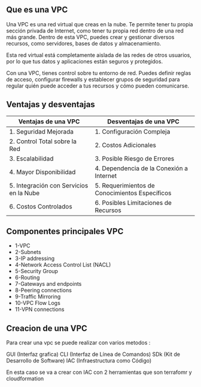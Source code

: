 ## Que es una VPC

Una VPC es una red virtual que creas en la nube. Te permite tener tu propia sección privada de Internet, como tener tu propia red dentro de una red más grande. Dentro de esta VPC, puedes crear y gestionar diversos recursos, como servidores, bases de datos y almacenamiento.

Esta red virtual está completamente aislada de las redes de otros usuarios, por lo que tus datos y aplicaciones están seguros y protegidos.

Con una VPC, tienes control sobre tu entorno de red. Puedes definir reglas de acceso, configurar firewalls y establecer grupos de seguridad para regular quién puede acceder a tus recursos y cómo pueden comunicarse.

## Ventajas y desventajas

| Ventajas de una VPC                  | Desventajas de una VPC                       |
|--------------------------------------|----------------------------------------------|
| 1. Seguridad Mejorada                | 1. Configuración Compleja                    |
| 2. Control Total sobre la Red         | 2. Costos Adicionales                        |
| 3. Escalabilidad                     | 3. Posible Riesgo de Errores                 |
| 4. Mayor Disponibilidad              | 4. Dependencia de la Conexión a Internet     |
| 5. Integración con Servicios en la Nube | 5. Requerimientos de Conocimientos Específicos |
| 6. Costos Controlados                | 6. Posibles Limitaciones de Recursos         |

## Componentes principales VPC

- 1-VPC
- 2-Subnets
- 3-IP addressing
- 4-Network Access Control List (NACL)
- 5-Security Group
- 6-Routing
- 7-Gateways and endpoints
- 8-Peering connections
- 9-Traffic Mirroring
- 10-VPC Flow Logs
- 11-VPN connections

## Creacion de una VPC

Para crear una vpc se puede realizar con varios metodos :

GUI (Interfaz grafica)
CLI (Interfaz de Línea de Comandos)
SDk (Kit de Desarrollo de Software)
IAC (Infraestructura como Código)

En esta caso se va a crear con IAC con 2 herramientas que son terrafomr y cloudformation






